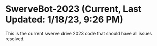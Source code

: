 # SwerveBot-2023 (Current, Last Updated: 1/18/23, 9:26 PM)
This is the current swerve drive 2023 code that should have all issues resolved.
